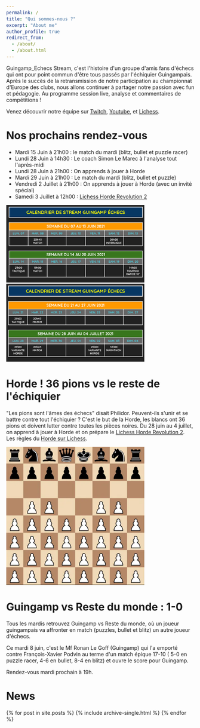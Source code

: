 ```yaml
---
permalink: /
title: "Qui sommes-nous ?"
excerpt: "About me"
author_profile: true
redirect_from: 
  - /about/
  - /about.html
---
```


Guingamp_Echecs Stream, c'est l'histoire d'un groupe d'amis fans d'échecs qui ont pour point commun d'être tous passés par l'échiquier Guingampais. Après le succès de la retransmission de notre participation au championnat d'Europe des clubs, nous allons continuer à partager notre passion avec fun et pédagogie. Au programme session live, analyse et commentaires de compétitions !

Venez découvrir notre équipe sur [Twitch](https://www.twitch.tv/guingamp_echecs), [Youtube](https://www.youtube.com/channel/UCDa-Z-OF7U1xfGy3s835AxQ), et [Lichess](https://lichess.org/@/guingamp-echecs).

Nos prochains rendez-vous
======
  * Mardi 15 Juin à 21h00 : le match du mardi (blitz, bullet et puzzle racer)
  * Lundi 28 Juin à 14h30 : Le coach Simon Le Marec à l'analyse tout l'après-midi
  * Lundi 28 Juin à 21h00 : On apprends à jouer à Horde
  * Mardi 29 Juin à 21h00 : Le match du mardi (blitz, bullet et puzzle)
  * Vendredi 2 Juillet à 21h00 : On apprends à jouer à Horde (avec un invité spécial)
  * Samedi 3 Juillet à 12h00 : [Lichess Horde Revolution 2](https://lichess.org/tournament/GoRlDCgt)

<img src="../images/S1juin.png" width="370"> <img src="../images/S2juin.png" width="370">

Horde ! 36 pions vs le reste de l'échiquier
======
"Les pions sont l'âmes des échecs" disait Philidor. Peuvent-ils s'unir et se battre contre tout l'échiquier ? C'est le but de la Horde, les blancs ont 36 pions et doivent lutter contre toutes les pièces noires. Du 28 juin au 4 juillet, on apprend à jouer à Horde et on prépare le [Lichess Horde Revolution 2](https://lichess.org/tournament/GoRlDCgt). Les règles du [Horde sur Lichess](https://lichess.org/variant/horde).

<img src="../images/horde.png" width="370">

Guingamp vs Reste du monde : 1-0
======
Tous les mardis retrouvez Guingamp vs Reste du monde, où un joueur guingampais va affronter en match (puzzles, bullet et blitz) un autre joueur d'échecs.

Ce mardi 8 juin, c'est le Mf Ronan Le Goff (Guingamp) qui l'a emporté contre François-Xavier Podvin au terme d'un match épique 17-10 ( 5-0 en puzzle racer, 4-6 en bullet, 8-4 en blitz) et ouvre le score pour Guingamp.

Rendez-vous mardi prochain à 19h.

News
======
{% for post in site.posts %}
  {% include archive-single.html %}
{% endfor %}
